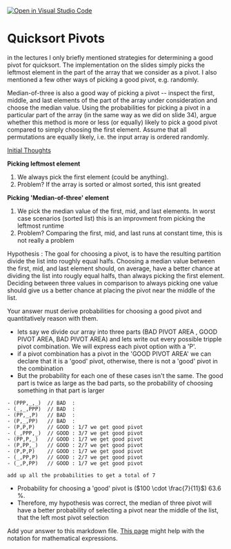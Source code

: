 [![Open in Visual Studio Code](https://classroom.github.com/assets/open-in-vscode-718a45dd9cf7e7f842a935f5ebbe5719a5e09af4491e668f4dbf3b35d5cca122.svg)](https://classroom.github.com/online_ide?assignment_repo_id=12093761&assignment_repo_type=AssignmentRepo)
# Quicksort Pivots

in the lectures I only briefly mentioned strategies for determining a good pivot
for quicksort. The implementation on the slides simply picks the leftmost
element in the part of the array that we consider as a pivot. I also mentioned a
few other ways of picking a good pivot, e.g. randomly.

Median-of-three is also a good way of picking a pivot -- inspect the first,
middle, and last elements of the part of the array under consideration and
choose the median value. Using the probabilities for picking a pivot in a
particular part of the array (in the same way as we did on slide 34), argue
whether this method is more or less (or equally) likely to pick a good pivot
compared to simply choosing the first element. Assume that all permutations are
equally likely, i.e. the input array is ordered randomly.

<ins>Initial Thoughts</ins>

**Picking leftmost element**
  1. We always pick the first element (could be anything). 
  2. Problem? If the array is sorted or almost sorted, this isnt greated
     
**Picking 'Median-of-three' element**
  1. We pick the median value of the first, mid, and last elements. In worst case scenarios (sorted list) this is an improvment from picking the leftmost runtime
  2. Problem? Comparing the first, mid, and last runs at constant time, this is not really a problem

Hypothesis : The goal for choosing a pivot, is to have the resulting partition divide the list into roughly equal halfs. Choosing a median value between the first, mid, and last element should, on average, have a better chance at dividing the list into rougly equal halfs, than always picking the first element. Deciding between three values in comparison to always picking one value should give us a better chance at placing the pivot near the middle of the list. 

Your answer must derive probabilities for choosing a good pivot and
quantitatively reason with them.

- lets say we divide our array into three parts (BAD PIVOT AREA , GOOD PIVOT AREA, BAD PIVOT AREA) and lets write out every possible tripple pivot combination. We will express each pivot option with a 'P'.
- if a pivot combination has a pivot in the 'GOOD PIVOT AREA' we can declare that it is a 'good' pivot, otherwise, there is not a 'good' pivot in the combination
- But the probability for each one of these cases isn't the same. The good part is twice as large as the bad parts, so the probability of choosing something in that part is larger
```
- (PPP,_,_)  // BAD  :
- (_,_,PPP)  // BAD  : 
- (PP,_,P)   // BAD  :   
- (P,_,PP)   // BAD  :
- (P,P,P)    // GOOD : 1/7 we get good pivot
- (_,PPP,_)  // GOOD : 3/7 we get good pivot
- (PP,P,_)   // GOOD : 1/7 we get good pivot
- (P,PP,_)   // GOOD : 2/7 we get good pivot
- (P,P,P)    // GOOD : 1/7 we get good pivot
- (_,PP,P)   // GOOD : 2/7 we get good pivot
- (_,P,PP)   // GOOD : 1/7 we get good pivot

add up all the probabilities to get a total of 7 
```

- Probability for choosing a 'good' pivot is ($100 \cdot \frac{7}{11}$) $63.6$ %.
- Therefore, my hypothesis was correct, the median of three pivot will have a better probability of selecting a pivot near the middle of the list, that the left most pivot selection
 

Add your answer to this markdown file. [This
page](https://docs.github.com/en/get-started/writing-on-github/working-with-advanced-formatting/writing-mathematical-expressions)
might help with the notation for mathematical expressions.

